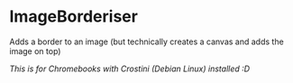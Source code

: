 # ImageBorderiser
Adds a border to an image (but technically creates a canvas and adds the image on top)

*This is for Chromebooks with Crostini (Debian Linux) installed :D*
